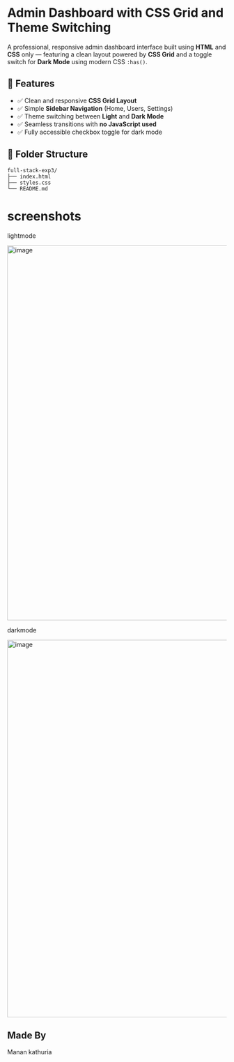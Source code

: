 # Admin Dashboard with CSS Grid and Theme Switching

A professional, responsive admin dashboard interface built using **HTML** and **CSS** only — featuring a clean layout powered by **CSS Grid** and a toggle switch for **Dark Mode** using modern CSS `:has()`.

## 🌟 Features

- ✅ Clean and responsive **CSS Grid Layout**
- ✅ Simple **Sidebar Navigation** (Home, Users, Settings)
- ✅ Theme switching between **Light** and **Dark Mode**
- ✅ Seamless transitions with **no JavaScript used**
- ✅ Fully accessible checkbox toggle for dark mode

## 📁 Folder Structure
```
full-stack-exp3/
├── index.html
├── styles.css
└── README.md
```

# screenshots

lightmode

<img width="1919" height="860" alt="image" src="https://github.com/user-attachments/assets/ed181de8-30b1-4251-a3cd-c81bb034583d" />

darkmode

<img width="1919" height="866" alt="image" src="https://github.com/user-attachments/assets/b03ae18b-287f-4544-8278-f7af25f55cc6" />

## Made By
Manan kathuria 
